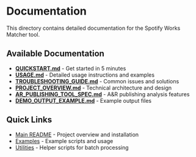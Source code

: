 # Documentation

This directory contains detailed documentation for the Spotify Works Matcher tool.

## Available Documentation

- **[QUICKSTART.md](QUICKSTART.md)** - Get started in 5 minutes
- **[USAGE.md](USAGE.md)** - Detailed usage instructions and examples
- **[TROUBLESHOOTING_GUIDE.md](TROUBLESHOOTING_GUIDE.md)** - Common issues and solutions
- **[PROJECT_OVERVIEW.md](PROJECT_OVERVIEW.md)** - Technical architecture and design
- **[AR_PUBLISHING_TOOL_SPEC.md](AR_PUBLISHING_TOOL_SPEC.md)** - A&R publishing analysis features
- **[DEMO_OUTPUT_EXAMPLE.md](DEMO_OUTPUT_EXAMPLE.md)** - Example output files

## Quick Links

- [Main README](../README.md) - Project overview and installation
- [Examples](../examples/) - Example scripts and usage
- [Utilities](../utils/) - Helper scripts for batch processing
